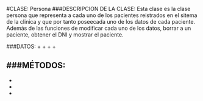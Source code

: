 #CLASE: Persona
###DESCRIPCION DE LA CLASE:
Esta clase es la clase persona que representa a cada uno de los pacientes reistrados en el sitema de la clinica y
que por tanto poseecada uno de los datos de cada paciente. Además de las funciones de modificar cada uno de los 
datos, borrar a un paciente, obtener el DNI y mostrar el paciente.

###DATOS:
+
+
+
+

###MÉTODOS:
-
+
+
+

